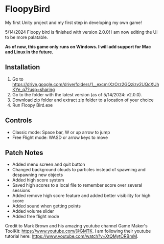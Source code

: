 # FloopyBird
My first Unity project and my first step in developing my own game! 

5/14/2024
Floopy bird is finished with version 2.0.0! I am now editing the UI to be more palatable.

**As of now, this game only runs on Windows. I will add support for Mac and Linux in the future.**

## Installation
1. Go to https://drive.google.com/drive/folders/1__excmrXzOrz2GQzizv2UQcXUhKYe_q7?usp=sharing
2. Go to the folder with the latest version (as of 5/14/2024: v2.0.0).
3. Download zip folder and extract zip folder to a location of your choice
5. Run Floopy Bird.exe

## Controls
* Classic mode: Space bar, W or up arrow to jump
* Free Flight mode: WASD or arrow keys to move

## Patch Notes
* Added menu screen and quit button
* Changed background clouds to particles instead of spawning and despawning new objects
* Added high score system
* Saved high scores to a local file to remember score over several sessions
* Added remove high score feature and added better visibility for high score
* Added sound when getting points
* Added volume slider
* Added free flight mode

Credit to Mark Brown and his amazing youtube channel Game Maker's ToolKit: https://www.youtube.com/@GMTK. 
I am following their youtube tutorial here: https://www.youtube.com/watch?v=XtQMytORBmM.
